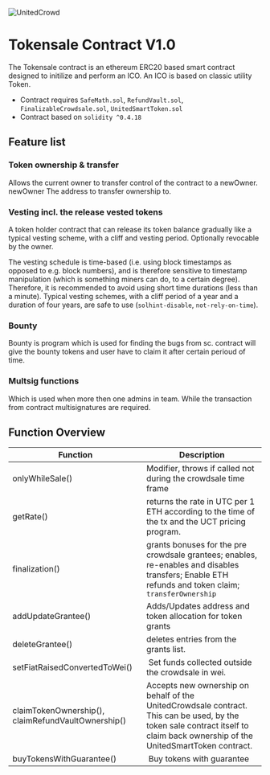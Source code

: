 ![UnitedCrowd](https://staging.unitedcrowd.com/github/uc-Logos-gr-l.jpg)
# Tokensale Contract V1.0
The Tokensale contract is an ethereum ERC20 based smart contract designed to initilize and perform an ICO. An ICO is based on classic utility Token.
- Contract requires `SafeMath.sol`, `RefundVault.sol`, `FinalizableCrowdsale.sol`, `UnitedSmartToken.sol`
- Contract based on `solidity ^0.4.18` 


## Feature list
### Token ownership & transfer
Allows the current owner to transfer control of the contract to a newOwner.
newOwner The address to transfer ownership to.

### Vesting incl. the release vested tokens
A token holder contract that can release its token balance gradually like a typical vesting scheme, with a cliff and vesting period. Optionally revocable by the owner.

The vesting schedule is time-based (i.e. using block timestamps as opposed to e.g. block numbers), and is therefore sensitive to timestamp manipulation (which is something miners can do, to a certain degree). Therefore, it is recommended to avoid using short time durations (less than a minute). Typical vesting schemes, with a cliff period of a year and a duration of four years, are safe to use (`solhint-disable`, `not-rely-on-time`).

### Bounty
Bounty is program which is used for finding the bugs from sc. contract will give the bounty tokens and user have to claim it after certain perioud of time.

### Multsig functions
Which is used when more then one admins in team. While the transaction from contract multisignatures are required.

## Function Overview

Function | Description
--- | ---
onlyWhileSale() | Modifier,  throws if called not during the crowdsale time frame
getRate() | returns the rate in UTC per 1 ETH according to the time of the tx and the UCT pricing program.
finalization() | grants bonuses for the pre crowdsale grantees; enables, re-enables and disables transfers; Enable ETH refunds and token claim; `transferOwnership`
addUpdateGrantee() | Adds/Updates address and token allocation for token grants
deleteGrantee() | deletes entries from the grants list.
setFiatRaisedConvertedToWei() | Set funds collected outside the crowdsale in wei.
claimTokenOwnership(), claimRefundVaultOwnership() | Accepts new ownership on behalf of the UnitedCrowdsale contract. This can be used, by the token sale contract itself to claim back ownership of the UnitedSmartToken contract.
buyTokensWithGuarantee() | Buy tokens with guarantee

